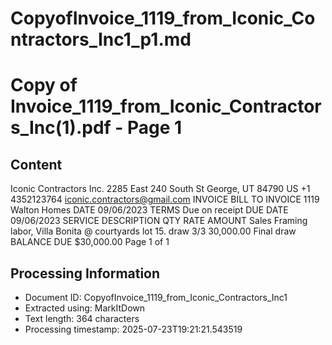 # CopyofInvoice_1119_from_Iconic_Contractors_Inc1_p1.md

<!--
chunk_id: CopyofInvoice_1119_from_Iconic_Contractors_Inc1_p1
source: Copy of Invoice_1119_from_Iconic_Contractors_Inc(1).pdf
page: 1
category: other
hash: 15bfbc7dc97d7af88d1d0bdce2a4de7a3974fedee2a2bd274f06c95277592958
-->

# Copy of Invoice_1119_from_Iconic_Contractors_Inc(1).pdf - Page 1

## Content
Iconic Contractors Inc.
2285 East 240 South
St George, UT 84790 US
+1 4352123764
iconic.contractors@gmail.com
INVOICE
BILL TO INVOICE 1119
Walton Homes DATE 09/06/2023
TERMS Due on receipt
DUE DATE 09/06/2023
SERVICE DESCRIPTION QTY RATE AMOUNT
Sales Framing labor, Villa Bonita @ courtyards lot 15. draw 3/3 30,000.00
Final draw
BALANCE DUE
$30,000.00
Page 1 of 1

## Processing Information
- Document ID: CopyofInvoice_1119_from_Iconic_Contractors_Inc1
- Extracted using: MarkItDown
- Text length: 364 characters
- Processing timestamp: 2025-07-23T19:21:21.543519